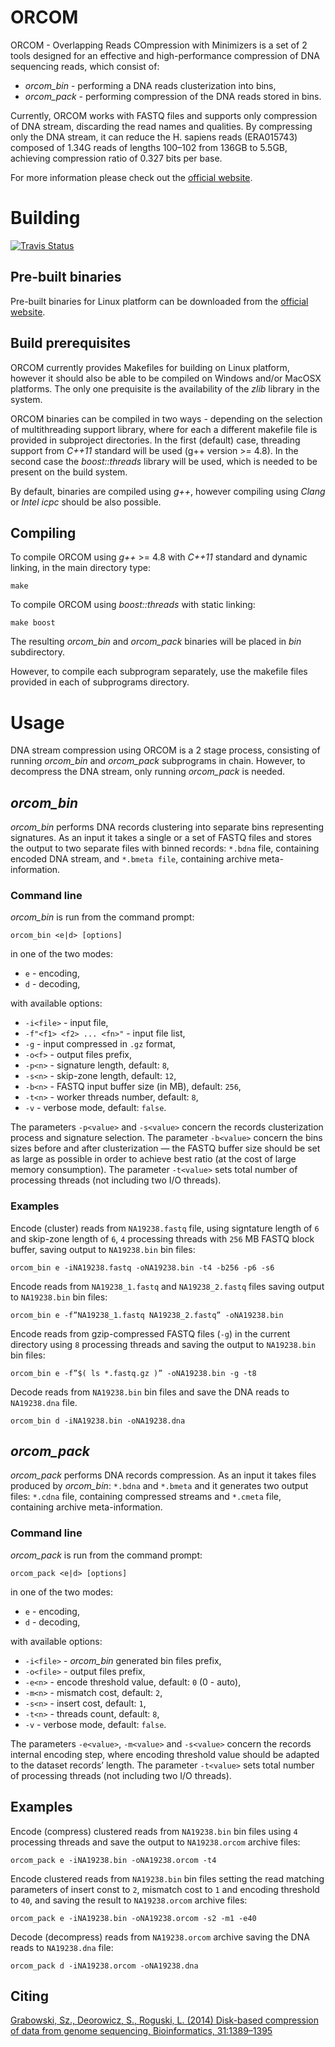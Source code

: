# ORCOM
ORCOM - Overlapping Reads COmpression with Minimizers is a set of 2 tools designed for an effective and high-performance compression of DNA sequencing reads, which consist of:
* _orcom\_bin_ - performing a DNA reads clusterization into bins,
* _orcom\_pack_ - performing compression of the DNA reads stored in bins.

Currently, ORCOM works with FASTQ files and supports only compression of DNA stream, discarding the read names and qualities. By compressing only the DNA stream, it can reduce the H. sapiens reads (ERA015743) composed of 1.34G reads of lengths 100–102 from 136GB to 5.5GB, achieving compression ratio of 0.327 bits per base.

For more information please check out the [official website](http://sun.aei.polsl.pl/orcom/).

# Building

[![Travis Status](https://travis-ci.org/lrog/orcom.svg?branch=master)](https://travis-ci.org/lrog/orcom)

## Pre-built binaries

Pre-built binaries for Linux platform can be downloaded from the [official website](http://sun.aei.polsl.pl/orcom/download.html).


## Build prerequisites

ORCOM currently provides Makefiles for building on Linux platform, however it should also be able to be compiled on Windows and/or MacOSX platforms. The only one prequisite is the availability of the _zlib_ library in the system.

ORCOM binaries can be compiled in two ways - depending on the selection of multithreading support library, where for each a different makefile file is provided in subproject directories. In the first (default) case, threading support from _C++11_ standard will be used (g++ version >= 4.8). In the second case the _boost::threads_ library will be used, which is needed to be present on the build system.

By default, binaries are compiled using _g++_, however compiling using _Clang_ or _Intel icpc_ should be also possible.


## Compiling

To compile ORCOM using _g++_ >= 4.8 with _C++11_ standard and dynamic linking, in the main directory type:
    
    make

To compile ORCOM using _boost::threads_ with static linking:

    make boost

The resulting _orcom\_bin_ and _orcom\_pack_ binaries will be placed in _bin_ subdirectory.


However, to compile each subprogram separately, use the makefile files provided in each of subprograms directory.


# Usage

DNA stream compression using ORCOM is a 2 stage process, consisting of running _orcom\_bin_ and _orcom\_pack_ subprograms in chain. However, to decompress the DNA stream, only running _orcom\_pack_ is needed.

## _orcom\_bin_

_orcom\_bin_ performs DNA records clustering into separate bins representing signatures. As an input it takes a single or a set of FASTQ files and stores the output to two separate files with binned records: `*.bdna` file, containing encoded DNA stream, and `*.bmeta file`, containing archive meta-information.

### Command line
_orcom\_bin_ is run from the command prompt:

    orcom_bin <e|d> [options]

in one of the two modes:
* `e` - encoding,
* `d` - decoding,

with available options:
* `-i<file>` - input file,
* `-f"<f1> <f2> ... <fn>"` - input file list,
* `-g` - input compressed in `.gz` format,
* `-o<f>` - output files prefix,
* `-p<n>` - signature length, default: `8`,
* `-s<n>` - skip-zone length, default: `12`,
* `-b<n>` - FASTQ input buffer size (in MB), default: `256`,
* `-t<n>` -  worker threads number, default: `8`,
* `-v` - verbose mode, default: `false`.


The parameters `-p<value>` and `-s<value>` concern the records clusterization process and signature selection. The parameter `-b<value>` concern the bins sizes before and after clusterization — the FASTQ buffer size should be set as large as possible in order to achieve best ratio (at the cost of large memory consumption). The parameter `-t<value>` sets total number of processing threads (not including two I/O threads).


### Examples
Encode (cluster) reads from `NA19238.fastq` file, using signtature length of `6` and skip-zone length of `6`, `4` processing threads with `256` MB FASTQ block buffer, saving output to `NA19238.bin` bin files:

    orcom_bin e -iNA19238.fastq -oNA19238.bin -t4 -b256 -p6 -s6 

Encode reads from `NA19238_1.fastq` and `NA19238_2.fastq` files saving output to `NA19238.bin` bin files:

    orcom_bin e -f”NA19238_1.fastq NA19238_2.fastq” -oNA19238.bin 
    
Encode reads from gzip-compressed FASTQ files (`-g`) in the current directory using `8` processing threads and saving the output to `NA19238.bin` bin files:

    orcom_bin e -f”$( ls *.fastq.gz )” -oNA19238.bin -g -t8
    
Decode reads from `NA19238.bin` bin files and save the DNA reads to `NA19238.dna` file.

    orcom_bin d -iNA19238.bin -oNA19238.dna



## _orcom\_pack_

_orcom\_pack_ performs DNA records compression. As an input it takes files produced by _orcom\_bin_: `*.bdna` and `*.bmeta` and it generates two output files: `*.cdna` file, containing compressed streams and `*.cmeta` file, containing archive meta-information.

### Command line

_orcom\_pack_ is run from the command prompt:

    orcom_pack <e|d> [options]

in one of the two modes:
* `e` - encoding,
* `d` - decoding,

with available options:
* `-i<file>` - _orcom\_bin_ generated bin files prefix,
* `-o<file>` - output files prefix,
* `-e<n>` - encode threshold value, default: `0` (0 - auto),
* `-m<n>` - mismatch cost, default: `2`,
* `-s<n>` - insert cost, default: `1`,
* `-t<n>` - threads count, default: `8`,
* `-v` - verbose mode, default: `false`.


The parameters `-e<value>`, `-m<value>` and `-s<value>` concern the records internal encoding step, where encoding threshold value should be adapted to the dataset records’ length. The parameter `-t<value>` sets total number of processing threads (not including two I/O threads).


## Examples

Encode (compress) clustered reads from `NA19238.bin` bin files using `4` processing threads and save the output to `NA19238.orcom` archive files:

    orcom_pack e -iNA19238.bin -oNA19238.orcom -t4
    
Encode clustered reads from `NA19238.bin` bin files setting the read matching parameters of insert const to `2`, mismatch cost to `1` and encoding threshold to `40`, and saving the result to `NA19238.orcom` archive files:

    orcom_pack e -iNA19238.bin -oNA19238.orcom -s2 -m1 -e40 

Decode (decompress) reads from `NA19238.orcom` archive saving the DNA reads to `NA19238.dna` file:

    orcom_pack d -iNA19238.orcom -oNA19238.dna

## Citing
<a href="https://doi.org/10.1093/bioinformatics/btu844">
Grabowski, Sz., Deorowicz, S., Roguski, L. (2014) Disk-based compression of data from genome sequencing, Bioinformatics, 31:1389&ndash;1395
</a>
